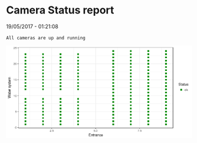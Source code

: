 Camera Status report
================
19/05/2017 - 01:21:08

    All cameras are up and running

![](camreport_files/figure-markdown_github/unnamed-chunk-2-1.png)
